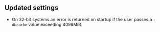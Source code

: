 Updated settings
------

- On 32-bit systems an error is returned on startup if the user passes a
  `-dbcache` value exceeding 4096MiB.

